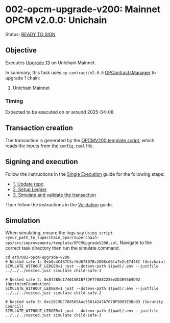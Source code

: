 # 002-opcm-upgrade-v200: Mainnet OPCM v2.0.0: Unichain

Status: [READY TO SIGN]()

## Objective

Executes [Upgrade 13](https://gov.optimism.io/t/upgrade-proposal-13-opcm-and-incident-response-improvements/9739) on Unichain Mainnet.

In summary, this task uses `op-contract/v2.0.0` [OPContractsManager](https://github.com/ethereum-optimism/optimism/blob/op-contracts/v2.0.0-rc.1/packages/contracts-bedrock/src/L1/OPContractsManager.sol) to upgrade 1 chain:
1. Unichain Mainnet

### Timing

Expected to be executed on or around 2025-04-08.

## Transaction creation

The transaction is generated by the [OPCMV200 template script](../../../template/OPCMUpgradeV200.sol),
which reads the inputs from the [`config.toml`](./config.toml) file.

## Signing and execution

Follow the instructions in the [Single Execution](../../../SINGLE.md) guide for the following steps:

- [1. Update repo](../../../SINGLE.md#1-update-repo)
- [2. Setup Ledger](../../../SINGLE.md#2-setup-ledger)
- [3. Simulate and validate the transaction](../../../SINGLE.md#3-simulate-and-validate-the-transaction)

Then follow the instructions in the [Validation](./VALIDATION.md) guide.

## Simulation

When simulating, ensure the logs say `Using script <your_path_to_superchain_ops>/superchain-ops/src/improvements/template/OPCMUpgradeV200.sol`.
Navigate to the correct task directory then run the simulate command.
```
cd eth/002-opcm-upgrade-v200
# Nested safe 1: 0xb0c4C487C5cf6d67807Bc2008c66fa7e2cE744EC (Unichain)
SIMULATE_WITHOUT_LEDGER=1 just --dotenv-path $(pwd)/.env --justfile ../../../nested.just simulate child-safe-1

# Nested safe 2: 0x847B5c174615B1B7fDF770882256e2D3E95b9D92 (OptimismFoundation)
SIMULATE_WITHOUT_LEDGER=1 just --dotenv-path $(pwd)/.env --justfile ../../../nested.just simulate child-safe-2

# Nested safe 3: 0xc2819DC788505Aac350142A7A707BF9D03E3Bd03 (Security Council)
SIMULATE_WITHOUT_LEDGER=1 just --dotenv-path $(pwd)/.env --justfile ../../../nested.just simulate child-safe-3
```

